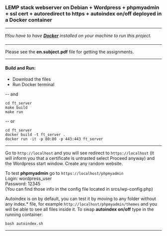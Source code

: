 
### LEMP stack webserver on Debian + Wordpress + phpmyadmin + ssl cert + autoredirect to https + autoindex on/off deployed in a Docker container

------------
❗*You have to have [**Docker**](http://www.docker.com/) installed on your machine to run this project.*

------------
Please see the **en.subject.pdf** file for getting the assignments.

------------
#### Build and Run:

- Download the files
- Run Docker terminal

-- and
```
cd ft_server
make build
make run
```
-- or
```
cd ft_server
docker build -t ft_server .
docker run -it -p 80:80 -p 443:443 ft_server
```

------------
Go to `http://localhost` and you will see redirect to `https://localhost` (it will inform you that a certificate is untrasted select Proceed anyway) and the Wordpress start window. Create any random website.

To test **phpmyadmin** go to `https://localhost/phpmyadmin`<br/>Login: wordpress_user<br/>Password: 12345<br/>(You can find those info in the config file located in srcs/wp-config.php)

Autoindex is on by default, you can test it by moving to any folder without any index.&ast;  file, for example `http://localhost/phpmyadmin/themes` and you will be able to see all files inside it. To swap **autoindex on/off** type in the running container: 
```
bash autoindex.sh
```

------------
